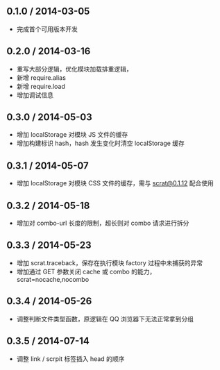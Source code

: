 0.1.0 / 2014-03-05
------------------

* 完成首个可用版本开发

0.2.0 / 2014-03-16
------------------

* 重写大部分逻辑，优化模块加载排重逻辑，
* 新增 require.alias
* 新增 require.load
* 增加调试信息

0.3.0 / 2014-05-03
------------------

* 增加 localStorage 对模块 JS 文件的缓存
* 增加构建标识 hash，hash 发生变化时清空 localStorage 缓存

0.3.1 / 2014-05-07
------------------

* 增加 localStorage 对模块 CSS 文件的缓存，需与 scrat@0.1.12 配合使用

0.3.2 / 2014-05-18
------------------

* 增加对 combo-url 长度的限制，超长则对 combo 请求进行拆分

0.3.3 / 2014-05-23
------------------

* 增加 scrat.traceback，保存在执行模块 factory 过程中未捕获的异常
* 增加通过 GET 参数关闭 cache 或 combo 的能力，scrat=nocache,nocombo

0.3.4 / 2014-05-26
------------------

* 调整判断文件类型函数，原逻辑在 QQ 浏览器下无法正常拿到分组

0.3.5 / 2014-07-14
------------------

* 调整 link / scrpit 标签插入 head 的顺序
